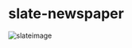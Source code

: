 # slate-newspaper

![slateimage](https://user-images.githubusercontent.com/88999595/137673730-e0200d0e-823c-4986-89f8-8d539e76a239.jpeg)
